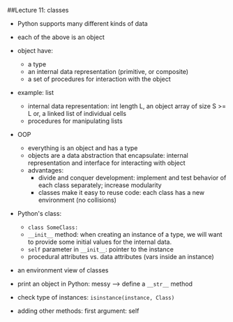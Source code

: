 ##Lecture 11: classes
* Python supports many different kinds of data
* each of the above is an object
* object have:
	* a type
	* an internal data representation (primitive, or composite)
	* a set of procedures for interaction with the object
	
* example: list
	* internal data representation: int length L, an object array of size S >= L or, a linked list of individual cells
	* procedures for manipulating lists
* OOP
	* everything is an object and has a type
	* objects are a data abstraction that encapsulate: internal representation and interface for interacting with object
	* advantages: 
		* divide and conquer development: implement and test behavior of each class separately; increase modularity
		* classes make it easy to reuse code: each class has a new environment (no collisions)
		
* Python's class:
	* `class SomeClass:`
	* `__init__` method: when creating an instance of a type, we will want to provide some initial values for the internal data.
	* `self` parameter in `__init__`: pointer to the instance
	* procedural attributes vs. data attributes (vars inside an instance)
* an environment view of classes
* print an object in Python: messy --> define a `__str__` method
* check type of instances: `isinstance(instance, Class)`
* adding other methods: first argument: self
	
	
	
	